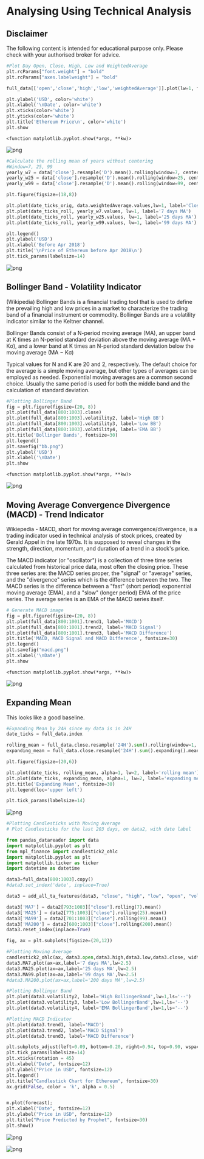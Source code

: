 

# Analysing Using Technical Analysis

## Disclaimer
The following content is intended for educational purpose only. Please check with your authorised broker for advice.


```python
#Plot Day Open, Close, High, Low and WeightedAverage
plt.rcParams["font.weight"] = "bold"
plt.rcParams["axes.labelweight"] = "bold"

full_data[['open','close','high','low','weightedAverage']].plot(lw=1, figsize=(18,8), fontsize=14)

plt.ylabel('USD', color='white')
plt.xlabel('\nDate', color='white')
plt.xticks(color='white')
plt.yticks(color='white')
plt.title('Ethereum Price\n', color='white')
plt.show
```




    <function matplotlib.pyplot.show(*args, **kw)>




![png](output_1_1.png)



```python
#Calculate the rolling mean of years without centering
#Window=7, 25, 99
yearly_w7 = data['close'].resample('D').mean().rolling(window=7, center=False).mean()
yearly_w25 = data['close'].resample('D').mean().rolling(window=25, center=False).mean()
yearly_w99 = data['close'].resample('D').mean().rolling(window=99, center=False).mean()
```


```python
plt.figure(figsize=(18,8))

plt.plot(date_ticks_orig, data.weightedAverage.values,lw=1, label='Closing Price (USD)')
plt.plot(date_ticks_roll, yearly_w7.values, lw=1, label='7 days MA')
plt.plot(date_ticks_roll, yearly_w25.values, lw=1, label='25 days MA')
plt.plot(date_ticks_roll, yearly_w99.values, lw=1, label='99 days MA')

plt.legend()
plt.ylabel('USD')
plt.xlabel('Before Apr 2018')
plt.title('\nPrice of Ethereum before Apr 2018\n')
plt.tick_params(labelsize=14)
```


![png](output_3_0.png)


## Bollinger Band - Volatility Indicator
(Wikipedia) Bollinger Bands is a financial trading tool that is used to define the prevailing high and low prices in a market to characterize the trading band of a financial instrument or commodity. Bollinger Bands are a volatility indicator similar to the Keltner channel.

Bollinger Bands consist of a N-period moving average (MA), an upper band at K times an N-period standard deviation above the moving average (MA + Kσ), and a lower band at K times an N-period standard deviation below the moving average (MA − Kσ)

Typical values for N and K are 20 and 2, respectively. The default choice for the average is a simple moving average, but other types of averages can be employed as needed. Exponential moving averages are a common second choice. Usually the same period is used for both the middle band and the calculation of standard deviation.


```python
#Plotting Bollinger Band
fig = plt.figure(figsize=(20, 8))
plt.plot(full_data[800:1003].close)
plt.plot(full_data[800:1003].volatility2, label='High BB')
plt.plot(full_data[800:1003].volatility3, label='Low BB')
plt.plot(full_data[800:1003].volatility4, label='EMA BB')
plt.title('Bollinger Bands', fontsize=30)
plt.legend()
plt.savefig("bb.png")
plt.ylabel('USD')
plt.xlabel('\nDate')
plt.show
```




    <function matplotlib.pyplot.show(*args, **kw)>




![png](output_5_1.png)


## Moving Average Convergence Divergence (MACD) - Trend Indicator
Wikiepedia - MACD, short for moving average convergence/divergence, is a trading indicator used in technical analysis of stock prices, created by Gerald Appel in the late 1970s. It is supposed to reveal changes in the strength, direction, momentum, and duration of a trend in a stock's price.

The MACD indicator (or "oscillator") is a collection of three time series calculated from historical price data, most often the closing price. These three series are: the MACD series proper, the "signal" or "average" series, and the "divergence" series which is the difference between the two. The MACD series is the difference between a "fast" (short period) exponential moving average (EMA), and a "slow" (longer period) EMA of the price series. The average series is an EMA of the MACD series itself.


```python
# Generate MACD image
fig = plt.figure(figsize=(20, 8))
plt.plot(full_data[800:1001].trend1, label='MACD')
plt.plot(full_data[800:1001].trend2, label='MACD Signal')
plt.plot(full_data[800:1001].trend3, label='MACD Difference')
plt.title('MACD, MACD Signal and MACD Difference', fontsize=30)
plt.legend()
plt.savefig("macd.png")
plt.xlabel('\nDate')
plt.show
```




    <function matplotlib.pyplot.show(*args, **kw)>




![png](output_7_1.png)


## Expanding Mean
This looks like a good baseline.


```python
#Expanding Mean by 24H since my data is in 24H
date_ticks = full_data.index

rolling_mean = full_data.close.resample('24H').sum().rolling(window=1, center=False).mean()
expanding_mean = full_data.close.resample('24H').sum().expanding().mean()

plt.figure(figsize=(20,6))

plt.plot(date_ticks, rolling_mean, alpha=1, lw=2, label='rolling mean')
plt.plot(date_ticks, expanding_mean, alpha=1, lw=2, label='expanding mean')
plt.title('Expanding Mean', fontsize=30)
plt.legend(loc='upper left')

plt.tick_params(labelsize=14)
```


![png](output_9_0.png)



```python
#Plotting Candlesticks with Moving Average
# Plot Candlesticks for the last 203 days, on data2, with date label

from pandas_datareader import data
import matplotlib.pyplot as plt
from mpl_finance import candlestick2_ohlc
import matplotlib.pyplot as plt
import matplotlib.ticker as ticker
import datetime as datetime

data3=full_data[800:1003].copy()
#data3.set_index('date', inplace=True)

data3 = add_all_ta_features(data3, "close", "high", "low", "open", "volume",fillna=True)

data3['MA7'] = data2[793:1003]["close"].rolling(7).mean()
data3['MA25'] = data2[775:1003]["close"].rolling(25).mean()
data3['MA99'] = data2[701:1003]["close"].rolling(99).mean()
data3['MA200'] = data2[600:1003]["close"].rolling(200).mean()
data3.reset_index(inplace=True)

fig, ax = plt.subplots(figsize=(20,12))

#Plotting Moving Average
candlestick2_ohlc(ax, data3.open,data3.high,data3.low,data3.close, width=1, colorup='g')
data3.MA7.plot(ax=ax,label='7 days MA',lw=2.5)
data3.MA25.plot(ax=ax,label='25 days MA',lw=2.5)
data3.MA99.plot(ax=ax,label='99 days MA',lw=2.5)
#data3.MA200.plot(ax=ax,label='200 days MA',lw=2.5)

#Plotting Bollinger Band
plt.plot(data3.volatility2, label='High BollingerBand',lw=1,ls='--')
plt.plot(data3.volatility3, label='Low BollingerBand',lw=1,ls='--')
plt.plot(data3.volatility4, label='EMA BollingerBand',lw=1,ls='--')

#Plotting MACD Indicator
plt.plot(data3.trend1, label='MACD')
plt.plot(data3.trend2, label='MACD Signal')
plt.plot(data3.trend3, label='MACD Difference')

plt.subplots_adjust(left=0.09, bottom=0.20, right=0.94, top=0.90, wspace=0.2, hspace=0)
plt.tick_params(labelsize=14)
plt.xticks(rotation = 45)
plt.xlabel("Date", fontsize=12)
plt.ylabel("Price in USD", fontsize=12)
plt.legend()
plt.title("Candlestick Chart for Ethereum", fontsize=30)
ax.grid(False, color = 'k', alpha = 0.5)


m.plot(forecast);
plt.xlabel("Date", fontsize=12)
plt.ylabel("Price in USD", fontsize=12)
plt.title("Price Predicted by Prophet", fontsize=30)
plt.show()
```


![png](output_10_0.png)



![png](output_10_1.png)


